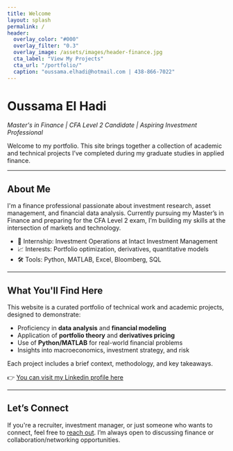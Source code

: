 ```yaml
---
title: Welcome
layout: splash
permalink: /
header:
  overlay_color: "#000"
  overlay_filter: "0.3"
  overlay_image: /assets/images/header-finance.jpg
  cta_label: "View My Projects"
  cta_url: "/portfolio/"
  caption: "oussama.elhadi@hotmail.com | 438-866-7022"
---
```


# Oussama El Hadi  
*Master's in Finance | CFA Level 2 Candidate | Aspiring Investment Professional*

Welcome to my portfolio. This site brings together a collection of academic and technical projects I’ve completed during my graduate studies in applied finance.

---

## About Me

I'm a finance professional passionate about investment research, asset management, and financial data analysis. Currently pursuing my Master’s in Finance and preparing for the CFA Level 2 exam, I’m building my skills at the intersection of markets and technology.

- 💼 Internship: Investment Operations at Intact Investment Management  
- 📈 Interests: Portfolio optimization, derivatives, quantitative models  
- 🛠️ Tools: Python, MATLAB, Excel, Bloomberg, SQL  

---

## What You'll Find Here

This website is a curated portfolio of technical work and academic projects, designed to demonstrate:

- Proficiency in **data analysis** and **financial modeling**
- Application of **portfolio theory** and **derivatives pricing**
- Use of **Python/MATLAB** for real-world financial problems
- Insights into macroeconomics, investment strategy, and risk

Each project includes a brief context, methodology, and key takeaways.  

👉 [You can visit my Linkedin profile here](https://www.linkedin.com/in/oussama-e-75665b229/)

---

## Let’s Connect

If you're a recruiter, investment manager, or just someone who wants to connect, feel free to [reach out](https://www.linkedin.com/in/oussamaelhadi/). I’m always open to discussing finance or collaboration/networking opportunities.


